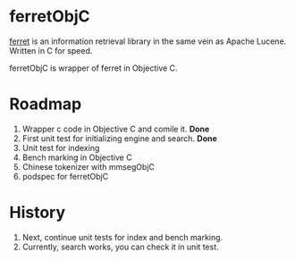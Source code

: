 # ferretObjC

[ferret](https://github.com/dbalmain/ferret) is an information retrieval library in the same vein as Apache Lucene. Written in C for speed.

ferretObjC is wrapper of ferret in Objective C.

# Roadmap
1. Wrapper c code in Objective C and comile it. **Done**
1. First unit test for initializing engine and search. **Done**
1. Unit test for indexing
1. Bench marking in Objective C
1. Chinese tokenizer with mmsegObjC
1. podspec for ferretObjC 


# History

1. Next, continue unit tests for index and bench marking.
1. Currently, search works, you can check it in unit test.


